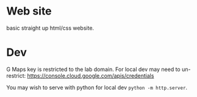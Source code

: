 # Web site

basic straight up html/css website.

# Dev

G Maps key is restricted to the lab domain. For local dev may need to un-restrict: https://console.cloud.google.com/apis/credentials

You may wish to serve with python for local dev  `python -m http.server`.